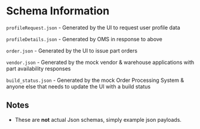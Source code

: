 # Schema Information

`profileRequest.json` - Generated by the UI to request user profile data

`profileDetails.json` - Generated by OMS in response to above

`order.json` - Generated by the UI to issue part orders

`vendor.json` - Generated by the mock vendor & warehouse applications with part availability responses

`build_status.json` - Generated by the mock Order Processing System & anyone else that needs to update the UI with a build status

## Notes
* These are **not** actual Json schemas, simply example json payloads.
